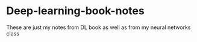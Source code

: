 # Deep-learning-book-notes
These are just my notes from DL book as well as from  my neural networks class
